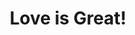 ---
pid: mp35
title: Love is Great!
location_transcription: City Hall Court Yard
coordinates: "[-75.163562066517, 39.952461144894]"
zipcode: '19146'
gen_neighborhood: South Philadelphia
neighborhood: Graduate Hospital,Naval Square,Southwest Center City
outside_phl: 
age: '16'
age_range: 13-19
instagram: 
image_file_name: mp_35.jpg
proposal_transcription: Hands Together to represent brotherly love
topic: Brotherly Love
topic_summary: '0'
type: Other No Form
keywords_other: 
credit: Ms. Reggie
image_labels: Hands and a heart
twitter: 
facebook: 
permalink: "/monuments/mp35/"
layout: item-page
---